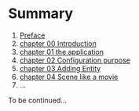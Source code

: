 # Summary

1. [Preface](preface.md)
2. [chapter 00 Introduction](chapter-00-indroduction.md)
3. [chapter 01 the application](chapter-01-application.md)
4. [chapter 02 Configuration purpose](chapter-02-configuration.md)
5. [chapter 03 Adding Entity](chapter-03-entity.md)
6. [chapter 04 Scene like a movie](chapter-04-scene.md)
7. ...

To be continued...
